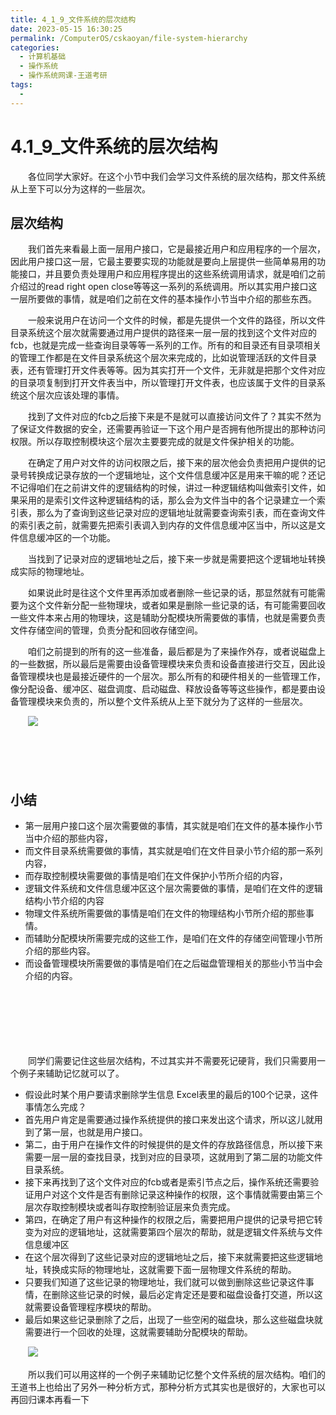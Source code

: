 ```yaml
---
title: 4_1_9_文件系统的层次结构
date: 2023-05-15 16:30:25
permalink: /ComputerOS/cskaoyan/file-system-hierarchy
categories:
  - 计算机基础
  - 操作系统
  - 操作系统网课-王道考研
tags:
  - 
---
```

# 4.1_9_文件系统的层次结构

　　‍各位同学大家好。‍‍在这个小节中我们会学习文件系统的层次结构，那文件系统从上至下可以分为这样的一些层次。‍‍
<!-- more -->
## 层次结构

　　我们首先来看最上面一层用户接口，它是最接近用户和应用程序的一个层次，因此用户接口这一层，‍‍它最主要要实现的功能就是要向上层提供‍‍一些简单易用的功能接口，并且要负责处理用户和应用程序提出的这些系统调用请求，就是咱们之前介绍过的read‍‍ right open close等等这一系列的系统调用。所以其实用户接口这一层所要做的事情，就是咱们之前‍‍在文件的基本操作小节当中介绍的那些东西。

　　一般来说用户在访问一个文件的时候，都是先提供一个文件的路径，‍‍所以文件目录系统这个层次就需要通过用户提供的路径‍‍来一层一层的找到这个文件对应的fcb，也就是完成一些查询目录等等一系列的工作。‍‍所有的和目录还有目录项相关的管理工作都是在文件目录系统‍‍这个层次来完成的，比如说管理活跃的文件目录表，还有管理打开文件表等等。‍‍因为其实打开一个文件，无非就是把那个文件对应的目录项复制到打开文件表当中，‍‍所以管理打开文件表，也应该属于文件的目录系统这个层次应该处理的事情。‍‍

　　找到了文件对应的fcb之后接下来是不是就可以直接访问文件了？其实不然为了保证文件数据的安全，还需要再验证一下这个用户是否拥有‍‍他所提出的那种访问权限。‍‍所以存取控制模块这个层次主要要完成的就是文件保护相关的功能。‍‍

　　在确定了用户对文件的访问权限之后，接下来的层次他会负责把用户提供的‍‍记录号转换成记录存放的一个逻辑地址，这个文件信息缓冲区是用来干嘛的呢？‍‍还记不记得咱们在之前讲文件的逻辑结构的时候，讲过一种逻辑结构叫做索引文件，‍‍如果采用的是索引文件这种逻辑结构的话，那么会为文件当中的各个记录建立一个索引表，‍‍那么为了查询到这些记录对应的逻辑地址就需要查询索引表，‍‍而在查询文件的索引表之前，就需要先把索引表调入到内存的‍‍文件信息缓冲区当中，所以这是文件信息缓冲区的一个功能。‍‍

　　当找到了记录对应的逻辑地址之后，‍‍接下来一步就是需要把这个逻辑地址转换成实际的物理地址。‍‍

　　如果说此时是往这个文件里‍‍再添加或者删除一些记录的话，那显然就有可能需要为这个文件新分配一些物理块，‍‍或者如果是删除一些记录的话，有可能需要回收一些文件本来占用的物理块，‍‍这是辅助分配模块所需要做的事情，也就是需要负责文件存储空间的管理，‍‍负责分配和回收存储空间。‍‍

　　咱们之前提到的所有的这一些准备，‍‍最后都是为了来操作外存，或者说磁盘上的一些数据，所以最后是需要由设备管理模块‍‍来负责和设备直接进行交互，因此设备管理模块也是最接近硬件的一个层次。‍‍那么所有的和硬件相关的一些管理工作，像分配设备、缓冲区、磁盘调度、启动磁盘、释放设备等等这些操作，‍‍都是要由设备管理模块来负责的，所以整个文件系统从上至下就分为了这样的一些层次。‍‍

　　![](https://image.peterjxl.com/blog/image-20221010212231-pqhcfiv.png)​

　　‍

　　‍

## 小结

* 第一层用户接口这个层次需要做的事情，其实就是咱们在文件的基本操作小节当中介绍的那些内容，
* 而文件目录系统‍‍需要做的事情，其实就是咱们在文件目录小节介绍的那一系列内容，‍‍
* 而存取控制模块需要做的事情是咱们在文件保护小节所介绍的内容，‍‍
* 逻辑文件系统和文件信息缓冲区这个层次需要做的事情，是咱们在文件的逻辑结构小节介绍的内容
* 物理文件系统所需要做的事情是咱们在文件的物理结构小节所介绍的那些事情。
* 而辅助分配模块所需要完成的这些工作，是咱们在文件的存储空间管理‍‍小节所介绍的那些内容。‍‍
* 而设备管理模块所需要做的事情是咱们在之后磁盘管理相关的那些小节当中会介绍的内容。‍‍

　　‍

　　‍

　　‍

　　同学们需要记住这些层次结构，不过其实并不需要死记硬背，我们只需要用一个例子来辅助记忆就可以了。‍‍

* 假设此时某个用户要请求删除学生信息 Excel表里的最后的100个记录，‍‍这件事情怎么完成？
* 首先用户肯定是需要通过操作系统提供的接口来发出这个请求，‍‍所以这儿就用到了第一层，也就是用户接口。‍‍
* 第二，‍‍由于用户在操作文件的时候提供的是文件的存放路径信息，‍‍所以接下来需要一层一层的查找目录，找到对应的目录项，这就用到了第二层的功能文件目录系统。‍‍
* 接下来再找到了这个文件对应的fcb或者是索引节点之后，‍‍操作系统还需要验证用户对这个文件是否有删除记录这种操作的权限，‍‍这个事情就需要由第三个层次存取控制模块或者叫存取控制验证层来负责完成。‍‍
* 第四，‍‍在确定了用户有这种操作的权限之后，需要把用户提供的记录号‍‍把它转变为对应的逻辑地址，‍‍这就需要第四个层次的帮助，就是逻辑文件系统与文件信息缓冲区
* 在这个层次得到了这些记录对应的逻辑地址之后，接下来就需要把这些逻辑地址，转换成实际的物理地址，‍‍这就需要下面一层物理文件系统的帮助。‍‍
* 只要我们知道了这些记录的物理地址，我们就可以做到删除这些记录这件事情，在删除这些记录的时候，‍‍最后必定肯定还是要和磁盘设备打交道，所以这就需要设备管理程序模块的帮助。‍‍
* 最后如果这些记录删除了之后，出现了一些空闲的磁盘块，‍‍那么这些磁盘块就需要进行一个回收的处理，这就需要辅助分配模块的帮助。‍‍

　　![](https://image.peterjxl.com/blog/image-20221010212544-u1cjdka.png)​

　　所以我们可以用这样的一个例子来辅助记忆整个文件系统的层次结构。咱们的王道书上也给出了另外一种分析方式，‍‍那种分析方式其实也是很好的，大家也可以再回归课本再看一下

　　‍

